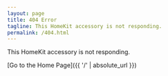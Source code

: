 ```yaml
---
layout: page
title: 404 Error
tagline: This HomeKit accessory is not responding.
permalink: /404.html
---
```


This HomeKit accessory is not responding.

[Go to the Home Page]({{ '/' | absolute_url }})
